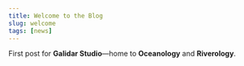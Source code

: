 ```yaml
---
title: Welcome to the Blog
slug: welcome
tags: [news]
---
```


First post for **Galidar Studio**—home to **Oceanology** and **Riverology**.
